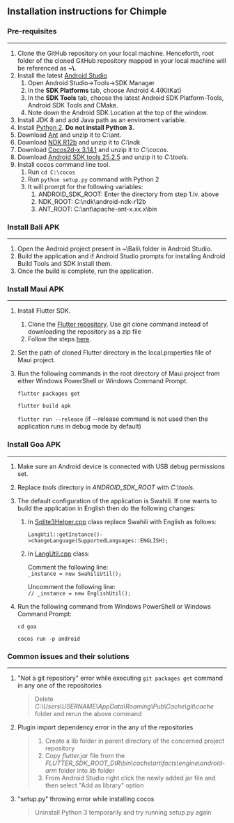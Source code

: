 ## __Installation instructions for Chimple__
### __Pre-requisites__
___
1. Clone the GitHub repository on your local machine. Henceforth, root folder of the cloned GitHub repository mapped in your local machine will be referenced as __~\\__.
2. Install the latest [Android Studio](https://developer.android.com/studio)
    1. Open Android Studio->Tools->SDK Manager
    2. In the __SDK Platforms__ tab, choose Android 4.4(KitKat)
    3. In the __SDK Tools__ tab, choose the latest Android SDK Platform-Tools, Android SDK Tools and CMake.
    4. Note down the Android SDK Location at the top of the window.
  3. Install JDK 8 and add Java path as an enviroment variable.
  4. Install [Python 2](https://www.python.org/downloads/release/python-2716/). __Do not install Python 3__.
  5. Download [Ant](https://ant.apache.org/bindownload.cgi) and unzip it to C:\ant.
  7. Download [NDK R12b](https://dl.google.com/android/repository/android-ndk-r12b-windows-x86_64.zip) and unzip it to _C:\ndk_.
  8. Download [Cocos2d-x 3.14.1](https://digitalocean.cocos2d-x.org/Cocos2D-X/cocos2d-x-3.14.1.zip) and unzip it to _C:\cocos_.
  9. Download [Android SDK tools 25.2.5](https://dl.google.com/android/repository/tools_r25.2.5-windows.zip) and unzip it to _C:\tools_.
  10. Install cocos command line tool.
      1. Run `cd C:\cocos`
      2. Run `python setup.py` command with Python 2
      3. It will prompt for the following variables:
          1. ANDROID_SDK_ROOT: Enter the directory from step 1.iv. above
          2. NDK_ROOT: C:\ndk\android-ndk-r12b
          3. ANT_ROOT: C:\ant\apache-ant-x.xx.x\bin

### __Install Bali APK__
___
  1. Open the Android project present in ~\Bali\ folder in Android Studio.
  2. Build the application and if Android Studio prompts for installing Android Build Tools and SDK install them.
  3. Once the build is complete, run the application.

### __Install Maui APK__
___
  1. Install Flutter SDK.

      1. Clone the [Flutter repository](https://github.com/flutter/flutter.git). Use git clone command instead of downloading the repository as a zip file     
      2. Follow the steps [here](https://flutter.dev/docs/get-started/install/windows).
  2. Set the path of cloned Flutter directory in the local.properties file of Maui project.
  3. Run the following commands in the root directory of Maui project from either Windows PowerShell or Windows Command Prompt.
		
		`flutter packages get`

		`flutter build apk`
		
		`flutter run --release` (if --release command is not used then the application runs in debug mode by default)

### __Install Goa APK__
___
  1. Make sure an Android device is connected with USB debug permissions set.
  2. Replace _tools_ directory in _ANDROID_SDK_ROOT_ with _C:\tools_.
  3. The default configuration of the application is Swahili. If one wants to build the application in English then do the following changes:  
      1. In [Sqlite3Helper.cpp](https://github.com/XPRIZE/GLEXP-Team-Chimple-goa/blob/master/goa/Classes/sqlite3/Sqlite3Helper.cpp) class replace Swahili with English as follows:  
      
          `LangUtil::getInstance()->changeLanguage(SupportedLanguages::ENGLISH);`  
		
      2. In [LangUtil.cpp](https://github.com/XPRIZE/GLEXP-Team-Chimple-goa/blob/master/goa/Classes/lang/LangUtil.cpp) class:  
      
          Comment the following line:  
	  `_instance = new SwahiliUtil();`  
	  
          Uncomment the following line:  
          `// _instance = new EnglishUtil();`  
  4. Run the following command from Windows PowerShell or Windows Command Prompt:
		
        `cd goa`
		
        `cocos run -p android`

### __Common issues and their solutions__
___
  1. "Not a git repository" error while executing `git packages get` command in any one of the repositories
  		> Delete _C:\Users\USERNAME\AppData\Roaming\Pub\Cache\git\cache_ folder and rerun the above command
  2. Plugin import dependency error in the any of the repositories
	
        > 1. Create a lib folder in parent directory of the concerned project repository
    	> 2. Copy _flutter.jar_ file from the _FLUTTER_SDK_ROOT_DIR\bin\cache\artifacts\engine\android-arm_ folder into _lib_ folder
    	> 3. From Android Studio right click the newly added jar file and then select "Add as library" option
  3. "setup.py" throwing error while installing cocos
        > Uninstall Python 3 temporarily and try running setup.py again
